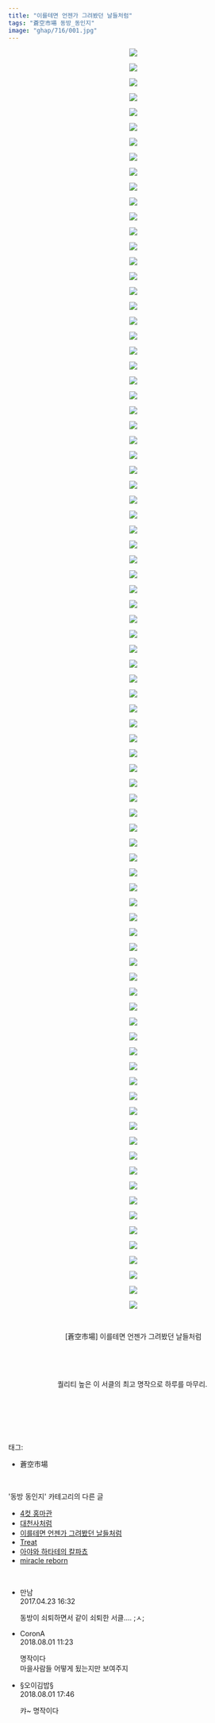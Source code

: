 ```yaml
---
title: "이를테면 언젠가 그려봤던 날들처럼"
tags: "蒼空市場 동방_동인지"
image: "ghap/716/001.jpg"
---
```

<div class="article">
<p style="text-align: center; clear: none; float: none;"><img src="{{ site.nasurl }}/ghap/716/001.jpg"/></p>
<p style="text-align: center; clear: none; float: none;"><img src="{{ site.nasurl }}/ghap/716/002.jpg"/></p>
<p style="text-align: center; clear: none; float: none;"><img src="{{ site.nasurl }}/ghap/716/003.jpg"/></p>
<p style="text-align: center; clear: none; float: none;"><img src="{{ site.nasurl }}/ghap/716/004.jpg"/></p>
<p style="text-align: center; clear: none; float: none;"><img src="{{ site.nasurl }}/ghap/716/005.jpg"/></p>
<p style="text-align: center; clear: none; float: none;"><img src="{{ site.nasurl }}/ghap/716/006.jpg"/></p>
<p style="text-align: center; clear: none; float: none;"><img src="{{ site.nasurl }}/ghap/716/007.jpg"/></p>
<p style="text-align: center; clear: none; float: none;"><img src="{{ site.nasurl }}/ghap/716/008.jpg"/></p>
<p style="text-align: center; clear: none; float: none;"><img src="{{ site.nasurl }}/ghap/716/009.jpg"/></p>
<p style="text-align: center; clear: none; float: none;"><img src="{{ site.nasurl }}/ghap/716/010.jpg"/></p>
<p style="text-align: center; clear: none; float: none;"><img src="{{ site.nasurl }}/ghap/716/011.jpg"/></p>
<p style="text-align: center; clear: none; float: none;"><img src="{{ site.nasurl }}/ghap/716/012.jpg"/></p>
<p style="text-align: center; clear: none; float: none;"><img src="{{ site.nasurl }}/ghap/716/013.jpg"/></p>
<p style="text-align: center; clear: none; float: none;"><img src="{{ site.nasurl }}/ghap/716/014.jpg"/></p>
<p style="text-align: center; clear: none; float: none;"><img src="{{ site.nasurl }}/ghap/716/015.jpg"/></p>
<p style="text-align: center; clear: none; float: none;"><img src="{{ site.nasurl }}/ghap/716/016.jpg"/></p>
<p style="text-align: center; clear: none; float: none;"><img src="{{ site.nasurl }}/ghap/716/017.jpg"/></p>
<p style="text-align: center; clear: none; float: none;"><img src="{{ site.nasurl }}/ghap/716/018.jpg"/></p>
<p style="text-align: center; clear: none; float: none;"><img src="{{ site.nasurl }}/ghap/716/019.jpg"/></p>
<p style="text-align: center; clear: none; float: none;"><img src="{{ site.nasurl }}/ghap/716/020.jpg"/></p>
<p style="text-align: center; clear: none; float: none;"><img src="{{ site.nasurl }}/ghap/716/021.jpg"/></p>
<p style="text-align: center; clear: none; float: none;"><img src="{{ site.nasurl }}/ghap/716/022.jpg"/></p>
<p style="text-align: center; clear: none; float: none;"><img src="{{ site.nasurl }}/ghap/716/023.jpg"/></p>
<p style="text-align: center; clear: none; float: none;"><img src="{{ site.nasurl }}/ghap/716/024.jpg"/></p>
<p style="text-align: center; clear: none; float: none;"><img src="{{ site.nasurl }}/ghap/716/025.jpg"/></p>
<p style="text-align: center; clear: none; float: none;"><img src="{{ site.nasurl }}/ghap/716/026.jpg"/></p>
<p style="text-align: center; clear: none; float: none;"><img src="{{ site.nasurl }}/ghap/716/027.jpg"/></p>
<p style="text-align: center; clear: none; float: none;"><img src="{{ site.nasurl }}/ghap/716/028.jpg"/></p>
<p style="text-align: center; clear: none; float: none;"><img src="{{ site.nasurl }}/ghap/716/029.jpg"/></p>
<p style="text-align: center; clear: none; float: none;"><img src="{{ site.nasurl }}/ghap/716/030.jpg"/></p>
<p style="text-align: center; clear: none; float: none;"><img src="{{ site.nasurl }}/ghap/716/031.jpg"/></p>
<p style="text-align: center; clear: none; float: none;"><img src="{{ site.nasurl }}/ghap/716/032.jpg"/></p>
<p style="text-align: center; clear: none; float: none;"><img src="{{ site.nasurl }}/ghap/716/033.jpg"/></p>
<p style="text-align: center; clear: none; float: none;"><img src="{{ site.nasurl }}/ghap/716/034.jpg"/></p>
<p style="text-align: center; clear: none; float: none;"><img src="{{ site.nasurl }}/ghap/716/035.jpg"/></p>
<p style="text-align: center; clear: none; float: none;"><img src="{{ site.nasurl }}/ghap/716/036.jpg"/></p>
<p style="text-align: center; clear: none; float: none;"><img src="{{ site.nasurl }}/ghap/716/037.jpg"/></p>
<p style="text-align: center; clear: none; float: none;"><img src="{{ site.nasurl }}/ghap/716/038.jpg"/></p>
<p style="text-align: center; clear: none; float: none;"><img src="{{ site.nasurl }}/ghap/716/039.jpg"/></p>
<p style="text-align: center; clear: none; float: none;"><img src="{{ site.nasurl }}/ghap/716/040.jpg"/></p>
<p style="text-align: center; clear: none; float: none;"><img src="{{ site.nasurl }}/ghap/716/041.jpg"/></p>
<p style="text-align: center; clear: none; float: none;"><img src="{{ site.nasurl }}/ghap/716/042.jpg"/></p>
<p style="text-align: center; clear: none; float: none;"><img src="{{ site.nasurl }}/ghap/716/043.jpg"/></p>
<p style="text-align: center; clear: none; float: none;"><img src="{{ site.nasurl }}/ghap/716/044.jpg"/></p>
<p style="text-align: center; clear: none; float: none;"><img src="{{ site.nasurl }}/ghap/716/045.jpg"/></p>
<p style="text-align: center; clear: none; float: none;"><img src="{{ site.nasurl }}/ghap/716/046.jpg"/></p>
<p style="text-align: center; clear: none; float: none;"><img src="{{ site.nasurl }}/ghap/716/047.jpg"/></p>
<p style="text-align: center; clear: none; float: none;"><img src="{{ site.nasurl }}/ghap/716/048.jpg"/></p>
<p style="text-align: center; clear: none; float: none;"><img src="{{ site.nasurl }}/ghap/716/049.jpg"/></p>
<p style="text-align: center; clear: none; float: none;"><img src="{{ site.nasurl }}/ghap/716/050.jpg"/></p>
<p style="text-align: center; clear: none; float: none;"><img src="{{ site.nasurl }}/ghap/716/051.jpg"/></p>
<p style="text-align: center; clear: none; float: none;"><img src="{{ site.nasurl }}/ghap/716/052.jpg"/></p>
<p style="text-align: center; clear: none; float: none;"><img src="{{ site.nasurl }}/ghap/716/053.jpg"/></p>
<p style="text-align: center; clear: none; float: none;"><img src="{{ site.nasurl }}/ghap/716/054.jpg"/></p>
<p style="text-align: center; clear: none; float: none;"><img src="{{ site.nasurl }}/ghap/716/055.jpg"/></p>
<p style="text-align: center; clear: none; float: none;"><img src="{{ site.nasurl }}/ghap/716/056.jpg"/></p>
<p style="text-align: center; clear: none; float: none;"><img src="{{ site.nasurl }}/ghap/716/057.jpg"/></p>
<p style="text-align: center; clear: none; float: none;"><img src="{{ site.nasurl }}/ghap/716/058.jpg"/></p>
<p style="text-align: center; clear: none; float: none;"><img src="{{ site.nasurl }}/ghap/716/059.jpg"/></p>
<p style="text-align: center; clear: none; float: none;"><img src="{{ site.nasurl }}/ghap/716/060.jpg"/></p>
<p style="text-align: center; clear: none; float: none;"><img src="{{ site.nasurl }}/ghap/716/061.jpg"/></p>
<p style="text-align: center; clear: none; float: none;"><img src="{{ site.nasurl }}/ghap/716/062.jpg"/></p>
<p style="text-align: center; clear: none; float: none;"><img src="{{ site.nasurl }}/ghap/716/063.jpg"/></p>
<p style="text-align: center; clear: none; float: none;"><img src="{{ site.nasurl }}/ghap/716/064.jpg"/></p>
<p style="text-align: center; clear: none; float: none;"><img src="{{ site.nasurl }}/ghap/716/065.jpg"/></p>
<p style="text-align: center; clear: none; float: none;"><img src="{{ site.nasurl }}/ghap/716/066.jpg"/></p>
<p style="text-align: center; clear: none; float: none;"><img src="{{ site.nasurl }}/ghap/716/067.jpg"/></p>
<p style="text-align: center; clear: none; float: none;"><img src="{{ site.nasurl }}/ghap/716/068.jpg"/></p>
<p style="text-align: center; clear: none; float: none;"><img src="{{ site.nasurl }}/ghap/716/069.jpg"/></p>
<p style="text-align: center; clear: none; float: none;"><img src="{{ site.nasurl }}/ghap/716/070.jpg"/></p>
<p style="text-align: center; clear: none; float: none;"><img src="{{ site.nasurl }}/ghap/716/071.jpg"/></p>
<p style="text-align: center; clear: none; float: none;"><img src="{{ site.nasurl }}/ghap/716/072.jpg"/></p>
<p style="text-align: center; clear: none; float: none;"><img src="{{ site.nasurl }}/ghap/716/073.jpg"/></p>
<p style="text-align: center; clear: none; float: none;"><img src="{{ site.nasurl }}/ghap/716/074.jpg"/></p>
<p style="text-align: center; clear: none; float: none;"><img src="{{ site.nasurl }}/ghap/716/075.jpg"/></p>
<p style="text-align: center; clear: none; float: none;"><img src="{{ site.nasurl }}/ghap/716/076.jpg"/></p>
<p style="text-align: center; clear: none; float: none;"><img src="{{ site.nasurl }}/ghap/716/077.jpg"/></p>
<p style="text-align: center; clear: none; float: none;"><img src="{{ site.nasurl }}/ghap/716/078.jpg"/></p>
<p style="text-align: center; clear: none; float: none;"><img src="{{ site.nasurl }}/ghap/716/079.jpg"/></p>
<p style="text-align: center; clear: none; float: none;"><img src="{{ site.nasurl }}/ghap/716/080.jpg"/></p>
<p style="text-align: center; clear: none; float: none;"><img src="{{ site.nasurl }}/ghap/716/081.jpg"/></p>
<p style="text-align: center; clear: none; float: none;"><img src="{{ site.nasurl }}/ghap/716/082.jpg"/></p>
<p style="text-align: center; clear: none; float: none;"><img src="{{ site.nasurl }}/ghap/716/083.jpg"/></p>
<p style="text-align: center; clear: none; float: none;"><img src="{{ site.nasurl }}/ghap/716/084.jpg"/></p>
<p style="text-align: center; clear: none; float: none;"><img src="{{ site.nasurl }}/ghap/716/085.jpg"/></p>
<p style="text-align: center; clear: none; float: none;"><br/></p>
<p style="text-align: center; clear: none; float: none;">[蒼空市場] 이를테면 언젠가 그려봤던 날들처럼</p>
<p style="text-align: center; clear: none; float: none;"><br/></p>
<p style="text-align: center; clear: none; float: none;"><br/></p>
<p style="text-align: center; clear: none; float: none;">퀄리티 높은 이 서클의 최고 명작으로 하루를 마무리. </p>
<p style="text-align: center; clear: none; float: none;"><br/></p>
<p><br/></p>
</div><br/>
<div class="tagTrail">
<p>태그: </p>
<ul>
<li>蒼空市場</li>
</ul>
</div><br/>
<div class="another">
<p>'동방 동인지' 카테고리의 다른 글</p>
<ul>
<li><a href="/2016-07-07-ghap_718">4컷 홍마관</a></li>
<li><a href="/2016-07-07-ghap_717">대천사처럼</a></li>
<li><a href="/2016-07-06-ghap_716">이를테면 언젠가 그려봤던 날들처럼</a></li>
<li><a href="/2016-07-06-ghap_715">Treat</a></li>
<li><a href="/2016-07-06-ghap_714">아야와 하타테의 칼파쵸</a></li>
<li><a href="/2016-07-06-ghap_713">miracle reborn</a></li>
</ul>
</div><br/>
<div class="cb_module cb_fluid">
<div class="cb_wrt cb_profile">
<div class="comment">
<ul>
<li class="cb_thumb_off" id="comment14972526">
<div class="cb_comment_area">
<div class="cb_info_area">
<div class="cb_section">
<span class="cb_nick_name">만남</span>
</div>
<div class="cb_section">
<span class="cb_date">2017.04.23 16:32 </span>
</div>
</div>
<div class="cb_dsc_comment">
<p class="cb_dsc">
											동방이 쇠퇴하면서 같이 쇠퇴한 서클.... ;ㅅ;
										</p>
</div>
</div></li>
<li class="cb_thumb_off" id="comment15298325">
<div class="cb_comment_area">
<div class="cb_info_area">
<div class="cb_section">
<span class="cb_nick_name">CoronA</span>
</div>
<div class="cb_section">
<span class="cb_date">2018.08.01 11:23 </span>
</div>
</div>
<div class="cb_dsc_comment">
<p class="cb_dsc">
											명작이다<br/>
마을사람들 어떻게 됬는지만 보여주지
										</p>
</div>
</div></li>
<li class="cb_thumb_off" id="comment15298528">
<div class="cb_comment_area">
<div class="cb_info_area">
<div class="cb_section">
<span class="cb_nick_name">§오이김밥§</span>
</div>
<div class="cb_section">
<span class="cb_date">2018.08.01 17:46 </span>
</div>
</div>
<div class="cb_dsc_comment">
<p class="cb_dsc">
											캬~ 명작이다
										</p>
</div>
</div></li>
</ul>
</div>
</div><!-- commentList close -->
</div><br/>
